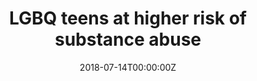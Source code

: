 ---
archived_link: https://web.archive.org/web/20210616051029/https://www.business-standard.com/article/news-ani/lgbq-teens-at-higher-risk-of-substance-abuse-118071400039_1.html
article: Turns out, lesbian, gay, bisexual or questioning (LGBQ) teens are at substantially
  higher risk of substance use than their heterosexual peers. According to a new study
  led by San Diego State University researchers, LGBQ teens are more likely to use
  dangerous drugs. As part of the most recent National Youth Risk Behavior Survey,
  15,624 high school students were asked about their use of 15 substances, including
  alcohol, drugs, and tobacco. The survey also included questions about sexual identity,
  including whether teens identify as lesbian, gay, bisexual, or questioning. The
  data showed LGBQ teens were more likely to have ever used 14 of the 15 substances
  studied, including alcohol, cigarettes, cigars, cocaine, ecstasy, electronic vapor
  ("vaping"), hallucinogens, heroin, inhalants, marijuana, methamphetamine, prescription
  drugs (without physician direction), steroids, and synthetic marijuana. LGBQ teens
  were also at greater risk for having used harder drugs. The survey included questions
  gauging potential ongoing use for some substances by asking about their use during
  the past 30 days. Compared to their heterosexual peers, LGBQ teens faced an elevated
  risk for going use of alcohol, cigarettes, cigars, vaping, and marijuana. Study
  coauthor John W. Ayers said, "There have been some indications that LGBQ teens face
  increased substance use risks, but our study shows for the first time that the problem
  goes far beyond alcohol and tobacco, including the hardest most dangerous drugs."
  The team noted these new data should not be used to judge LGBQ teens. An LGBTQ researcher
  at the University of California, coauthor Laramie Smith said, " Our findings highlight
  the need for accepting LGBQ teens, as stigma may be playing a role in elevating
  their substance use risk or prevent those from needing help to speak up." The team
  also encouraged parents, teachers, caretakers, and advocates to be vigilant. The
  full findings are published in the journal- American Journal of Public (This story
  has not been edited by Business Standard staff and is auto-generated from a syndicated
  feed.)
date: '2018-07-14T00:00:00Z'
image:
  focal_point: Smart
original_link: https://www.business-standard.com/article/news-ani/lgbq-teens-at-higher-risk-of-substance-abuse-118071400039_1.html
summary: Turns out, lesbian, gay, bisexual or questioning (LGBQ) teens are at substantially
  higher risk of substance use than their heterosexual peers. According to a new study
  led by San Diego State University researchers, LGBQ teens are more likely to use
  dangerous drugs. As part of the most recent National Youth...
title: LGBQ teens at higher risk of substance abuse
---